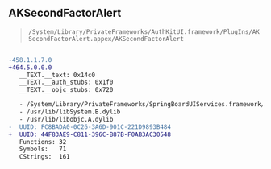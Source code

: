 ## AKSecondFactorAlert

> `/System/Library/PrivateFrameworks/AuthKitUI.framework/PlugIns/AKSecondFactorAlert.appex/AKSecondFactorAlert`

```diff

-458.1.1.7.0
+464.5.0.0.0
   __TEXT.__text: 0x14c0
   __TEXT.__auth_stubs: 0x1f0
   __TEXT.__objc_stubs: 0x720

   - /System/Library/PrivateFrameworks/SpringBoardUIServices.framework/SpringBoardUIServices
   - /usr/lib/libSystem.B.dylib
   - /usr/lib/libobjc.A.dylib
-  UUID: FC8BADA0-0C26-3A6D-901C-221D9893B484
+  UUID: 44F83AE9-C811-396C-B87B-F0AB3AC30548
   Functions: 32
   Symbols:   71
   CStrings:  161

```
